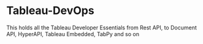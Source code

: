 # Tableau-DevOps
This holds all the Tableau Developer Essentials from Rest API, to Document API, HyperAPI, Tableau Embedded, TabPy and so on
